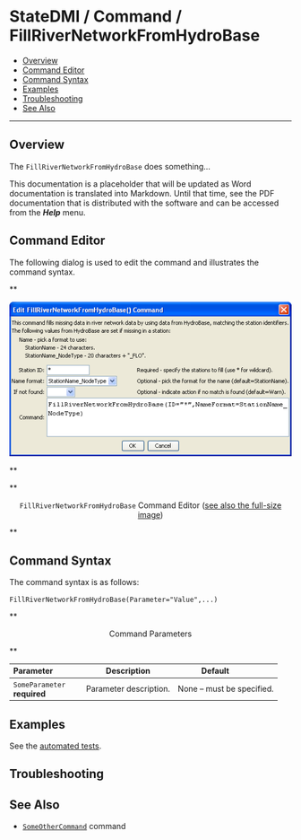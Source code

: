 # StateDMI / Command / FillRiverNetworkFromHydroBase #

* [Overview](#overview)
* [Command Editor](#command-editor)
* [Command Syntax](#command-syntax)
* [Examples](#examples)
* [Troubleshooting](#troubleshooting)
* [See Also](#see-also)

-------------------------

## Overview ##

The `FillRiverNetworkFromHydroBase` does something...

This documentation is a placeholder that will be updated as Word documentation is translated into Markdown.
Until that time, see the PDF documentation that is distributed with the software and can be accessed
from the ***Help*** menu.

## Command Editor ##

The following dialog is used to edit the command and illustrates the command syntax.

**<p style="text-align: center;">
![FillRiverNetworkFromHydroBase](FillRiverNetworkFromHydroBase.png)
</p>**

**<p style="text-align: center;">
`FillRiverNetworkFromHydroBase` Command Editor (<a href="../FillRiverNetworkFromHydroBase.png">see also the full-size image</a>)
</p>**

## Command Syntax ##

The command syntax is as follows:

```text
FillRiverNetworkFromHydroBase(Parameter="Value",...)
```
**<p style="text-align: center;">
Command Parameters
</p>**

| **Parameter**&nbsp;&nbsp;&nbsp;&nbsp;&nbsp;&nbsp;&nbsp;&nbsp;&nbsp;&nbsp;&nbsp;&nbsp; | **Description** | **Default**&nbsp;&nbsp;&nbsp;&nbsp;&nbsp;&nbsp;&nbsp;&nbsp;&nbsp;&nbsp; |
| --------------|-----------------|----------------- |
|`SomeParameter`<br>**required**|Parameter description.|None – must be specified.|

## Examples ##

See the [automated tests](https://github.com/OpenCDSS/cdss-app-statedmi-test/tree/master/test/regression/commands/FillRiverNetworkFromHydroBase).

## Troubleshooting ##

## See Also ##

* [`SomeOtherCommand`](../SomeOtherCommand/SomeOtherCommand) command
